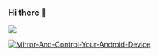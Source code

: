 ### Hi there 👋




![](https://komarev.com/ghpvc/?username=8Ten10)
<!--
**8Ten10/8Ten10** is a ✨ _special_ ✨ repository because its `README.md` (this file) appears on your GitHub profile.

Here are some ideas to get you started:
- 📫 How to reach me: kevintsafack@protonmail.com
- 👯 I’m looking to collaborate on anything that can improve my skill set
- 🔭 I’m currently working on ... getiing certified on RHCSA
- 🌱 I’m currently learning ... Python
- 👯 I’m looking to collaborate on d...
- 🤔 I’m looking for help with ...
- 💬 Ask me about ...
- 📫 How to reach me: ...
- 😄 Pronouns: ... He
- ⚡ Fun fact: ...
-->

[![Mirror-And-Control-Your-Android-Device](https://github-readme-stats.vercel.app/api/pin/?username=8Ten10&repo=Mirror-And-Control-Your-Android-Device)](https://github.com/8Ten10/Mirror-And-Control-Your-Android-Device)
